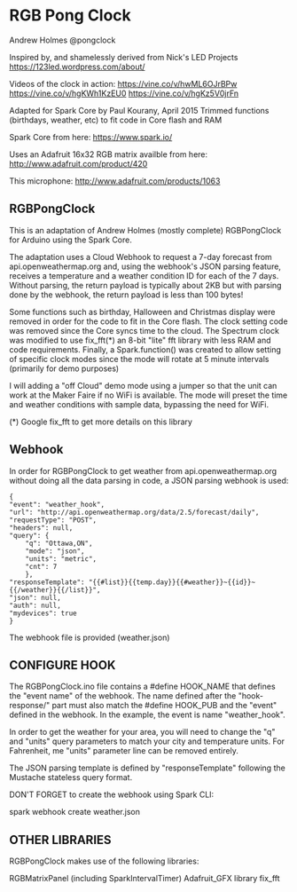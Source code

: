 RGB Pong Clock
==============

Andrew Holmes @pongclock

Inspired by, and shamelessly derived from 
    Nick's LED Projects
https://123led.wordpress.com/about/

Videos of the clock in action:
https://vine.co/v/hwML6OJrBPw
https://vine.co/v/hgKWh1KzEU0
https://vine.co/v/hgKz5V0jrFn

Adapted for Spark Core by Paul Kourany, April 2015
Trimmed functions (birthdays, weather, etc) to fit code in Core flash and RAM

Spark Core from here:
https://www.spark.io/

Uses an Adafruit 16x32 RGB matrix availble from here:
http://www.adafruit.com/product/420

This microphone:
http://www.adafruit.com/products/1063

RGBPongClock
------------
This is an adaptation of Andrew Holmes (mostly complete) RGBPongClock for Arduino
using the Spark Core.

The adaptation uses a Cloud Webhook to request a 7-day forecast from api.openweathermap.org
and, using the webhook's JSON parsing feature, receives a temperature and a weather condition
ID for each of the 7 days.  Without parsing, the return payload is typically about 2KB but
with parsing done by the webhook, the return payload is less than 100 bytes!

Some functions such as birthday, Halloween and Christmas display were removed in order for the
code to fit in the Core flash.  The clock setting code was removed since the Core syncs time to
the cloud.  The Spectrum clock was modified to use fix_fft(*) an 8-bit "lite" fft library with
less RAM and code requirements.  Finally, a Spark.function() was created to allow setting of
specific clock modes since the mode will rotate at 5 minute intervals (primarily for demo purposes)

I will adding a "off Cloud" demo mode using a jumper so that the unit can work at the Maker Faire
if no WiFi is available.  The mode will preset the time and weather conditions with sample data,
bypassing the need for WiFi.

(*) Google fix_fft to get more details on this library 

Webhook
-------
In order for RGBPongClock to get weather from api.openweathermap.org without doing all the
data parsing in code, a JSON parsing webhook is used:

```
{
"event": "weather_hook",
"url": "http://api.openweathermap.org/data/2.5/forecast/daily",
"requestType": "POST",
"headers": null,
"query": {
	"q": "Ottawa,ON",
	"mode": "json",
	"units": "metric",
	"cnt": 7
	},
"responseTemplate": "{{#list}}{{temp.day}}{{#weather}}~{{id}}~{{/weather}}{{/list}}",
"json": null,
"auth": null,
"mydevices": true
}
```

The webhook file is provided (weather.json)

CONFIGURE HOOK
--------------
The RGBPongClock.ino file contains a #define HOOK_NAME that defines the "event name" of
the webhook.  The name defined after the "hook-response/" part must also match the
#define HOOK_PUB and the "event" defined in the webhook.  In the example, the event
is name "weather_hook".

In order to get the weather for your area, you will need to change the "q" and "units"
query parameters to match your city and temperature units.  For Fahrenheit, me "units"
parameter line can be removed entirely.

The JSON parsing template is defined by "responseTemplate" following the Mustache
stateless query format.

DON'T FORGET to create the webhook using Spark CLI:

  spark webhook create weather.json

  
OTHER LIBRARIES
---------------

RGBPongClock makes use of the following libraries:

  RGBMatrixPanel (including SparkIntervalTimer)
  Adafruit_GFX library
  fix_fft
